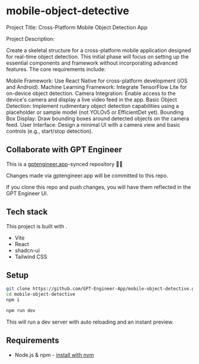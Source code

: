 # mobile-object-detective

Project Title: Cross-Platform Mobile Object Detection App

Project Description:

Create a skeletal structure for a cross-platform mobile application designed for real-time object detection. This initial phase will focus on setting up the essential components and framework without incorporating advanced features. The core requirements include:

Mobile Framework: Use React Native for cross-platform development (iOS and Android).
Machine Learning Framework: Integrate TensorFlow Lite for on-device object detection.
Camera Integration: Enable access to the device's camera and display a live video feed in the app.
Basic Object Detection: Implement rudimentary object detection capabilities using a placeholder or sample model (not YOLOv5 or EfficientDet yet).
Bounding Box Display: Draw bounding boxes around detected objects on the camera feed.
User Interface: Design a minimal UI with a camera view and basic controls (e.g., start/stop detection).

## Collaborate with GPT Engineer

This is a [gptengineer.app](https://gptengineer.app)-synced repository 🌟🤖

Changes made via gptengineer.app will be committed to this repo.

If you clone this repo and push changes, you will have them reflected in the GPT Engineer UI.

## Tech stack

This project is built with .

- Vite
- React
- shadcn-ui
- Tailwind CSS

## Setup

```sh
git clone https://github.com/GPT-Engineer-App/mobile-object-detective.git
cd mobile-object-detective
npm i
```

```sh
npm run dev
```

This will run a dev server with auto reloading and an instant preview.

## Requirements

- Node.js & npm - [install with nvm](https://github.com/nvm-sh/nvm#installing-and-updating)
